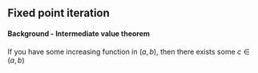 
## Fixed point iteration

#### Background - Intermediate value theorem

If you have some increasing function in $(a,b)$, then there exists some $c \in (a,b)$

